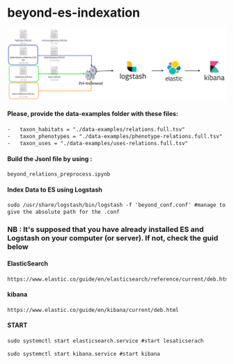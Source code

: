 # beyond-es-indexation
![alt tag](./beyond.png)

#### Please, provide the data-examples folder with these files: 

```
-   taxon_habitats = "./data-examples/relations.full.tsv"
-   taxon_phenotypes = "./data-examples/phenotype-relations.full.tsv"
-   taxon_uses = "./data-examples/uses-relations.full.tsv"
```
#### Build the Jsonl file by using :

```
beyond_relations_preprocess.ipynb
```
#### Index Data to ES using Logstash

```
sudo /usr/share/logstash/bin/logstash -f 'beyond_conf.conf' #manage to give the absolute path for the .conf
```

### NB : It's supposed that you have already installed ES and Logstash on your computer (or server). If not, check the guid below

#### ElasticSearch

```
https://www.elastic.co/guide/en/elasticsearch/reference/current/deb.html
```

#### kibana

```
https://www.elastic.co/guide/en/kibana/current/deb.html
```

#### START

```
sudo systemctl start elasticsearch.service #start lesaticserach
```

```
sudo systemctl start kibana.service #start kibana
```
